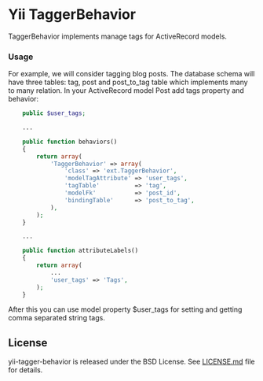 # Yii TaggerBehavior

TaggerBehavior implements manage tags for ActiveRecord models.

### Usage

For example, we will consider tagging blog posts. The database schema will have three tables: tag, post and post_to_tag table which implements many to many relation.
In your ActiveRecord model Post add tags property and behavior:

~~~php
    public $user_tags;

    ...

    public function behaviors()
    {
        return array(
            'TaggerBehavior' => array(
                'class' => 'ext.TaggerBehavior',
                'modelTagAttribute' => 'user_tags',
                'tagTable'          => 'tag',
                'modelFk'           => 'post_id',
                'bindingTable'      => 'post_to_tag',
            ),
        );
    }

    ...

    public function attributeLabels()
    {
        return array(
            ...
            'user_tags' => 'Tags',
        );
    }
~~~

After this you can use model property $user_tags for setting and getting comma separated string tags.

## License

yii-tagger-behavior is released under the BSD License. See [LICENSE.md](https://github.com/nezhelskoy/yii-tagger-behavior/blob/master/LICENSE.md) file for
details.
